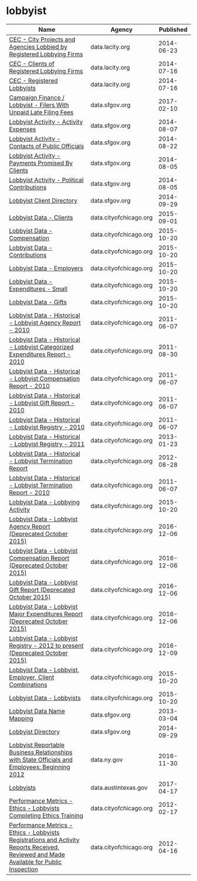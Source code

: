 # lobbyist

Name | Agency | Published
---- | ---- | ---------
[CEC - City Projects and Agencies Lobbied by Registered Lobbying Firms](../socrata/4xuf-944h.md) | data.lacity.org | 2014-06-23
[CEC - Clients of Registered Lobbying Firms](../socrata/9z5d-hgrh.md) | data.lacity.org | 2014-07-16
[CEC - Registered Lobbyists](../socrata/j4zm-9kqu.md) | data.lacity.org | 2014-07-16
[Campaign Finance / Lobbyist - Filers With Unpaid Late Filing Fees](../socrata/mwws-zd4b.md) | data.sfgov.org | 2017-02-10
[Lobbyist Activity - Activity Expenses](../socrata/rvdt-bv57.md) | data.sfgov.org | 2014-08-07
[Lobbyist Activity - Contacts of Public Officials](../socrata/hr5m-xnxc.md) | data.sfgov.org | 2014-08-22
[Lobbyist Activity - Payments Promised By Clients](../socrata/s2fy-y3my.md) | data.sfgov.org | 2014-08-05
[Lobbyist Activity - Political Contributions](../socrata/sa8r-purn.md) | data.sfgov.org | 2014-08-05
[Lobbyist Client Directory](../socrata/u4y3-k4vs.md) | data.sfgov.org | 2014-09-29
[Lobbyist Data - Clients](../socrata/g8p5-y4m5.md) | data.cityofchicago.org | 2015-09-01
[Lobbyist Data - Compensation](../socrata/dw2f-w78u.md) | data.cityofchicago.org | 2015-10-20
[Lobbyist Data - Contributions](../socrata/p9p7-vfqc.md) | data.cityofchicago.org | 2015-10-20
[Lobbyist Data - Employers](../socrata/dmeb-2zra.md) | data.cityofchicago.org | 2015-10-20
[Lobbyist Data - Expenditures - Small](../socrata/eqdx-4qxd.md) | data.cityofchicago.org | 2015-10-20
[Lobbyist Data - Gifts](../socrata/5d79-9xqr.md) | data.cityofchicago.org | 2015-10-20
[Lobbyist Data - Historical - Lobbyist Agency Report - 2010](../socrata/2g5r-pikx.md) | data.cityofchicago.org | 2011-06-07
[Lobbyist Data - Historical - Lobbyist Categorized Expenditures Report - 2010](../socrata/zugr-hsc5.md) | data.cityofchicago.org | 2011-08-30
[Lobbyist Data - Historical - Lobbyist Compensation Report - 2010](../socrata/ina9-6kq2.md) | data.cityofchicago.org | 2011-06-07
[Lobbyist Data - Historical - Lobbyist Gift Report - 2010](../socrata/5d24-2bpp.md) | data.cityofchicago.org | 2011-06-07
[Lobbyist Data - Historical - Lobbyist Registry - 2010](../socrata/2ft4-4uik.md) | data.cityofchicago.org | 2011-06-07
[Lobbyist Data - Historical - Lobbyist Registry - 2011](../socrata/tpf5-fgtw.md) | data.cityofchicago.org | 2013-01-23
[Lobbyist Data - Historical - Lobbyist Termination Report](../socrata/ru3t-7gty.md) | data.cityofchicago.org | 2012-08-28
[Lobbyist Data - Historical - Lobbyist Termination Report - 2010](../socrata/2mtu-ysnw.md) | data.cityofchicago.org | 2011-06-07
[Lobbyist Data - Lobbying Activity](../socrata/pahz-egmi.md) | data.cityofchicago.org | 2015-10-20
[Lobbyist Data - Lobbyist Agency Report (Deprecated October 2015)](../socrata/4pay-mbmj.md) | data.cityofchicago.org | 2016-12-06
[Lobbyist Data - Lobbyist Compensation Report (Deprecated October 2015)](../socrata/hu4d-qydy.md) | data.cityofchicago.org | 2016-12-06
[Lobbyist Data - Lobbyist Gift Report (Deprecated October 2015)](../socrata/b9g2-hn9c.md) | data.cityofchicago.org | 2016-12-06
[Lobbyist Data - Lobbyist Major Expenditures Report (Deprecated October 2015)](../socrata/txma-ntnk.md) | data.cityofchicago.org | 2016-12-06
[Lobbyist Data - Lobbyist Registry - 2012 to present (Deprecated October 2015)](../socrata/ypez-j3yg.md) | data.cityofchicago.org | 2016-12-09
[Lobbyist Data - Lobbyist, Employer, Client Combinations](../socrata/2eqz-3nvz.md) | data.cityofchicago.org | 2015-10-20
[Lobbyist Data - Lobbyists](../socrata/tq3e-t5yq.md) | data.cityofchicago.org | 2015-10-20
[Lobbyist Data Name Mapping](../socrata/u89s-bsxm.md) | data.sfgov.org | 2013-03-04
[Lobbyist Directory](../socrata/exbu-si57.md) | data.sfgov.org | 2014-09-29
[Lobbyist Reportable Business Relationships with State Officials and Employees: Beginning 2012](../socrata/jtad-7m6s.md) | data.ny.gov | 2016-11-30
[Lobbyists](../socrata/bqav-9x6a.md) | data.austintexas.gov | 2017-04-17
[Performance Metrics - Ethics - Lobbyists Completing Ethics Training](../socrata/i9uw-idjh.md) | data.cityofchicago.org | 2012-02-17
[Performance Metrics - Ethics - Lobbyists Registrations and Activity Reports Received, Reviewed and Made Available for Public Inspection](../socrata/myh9-inim.md) | data.cityofchicago.org | 2012-04-16

